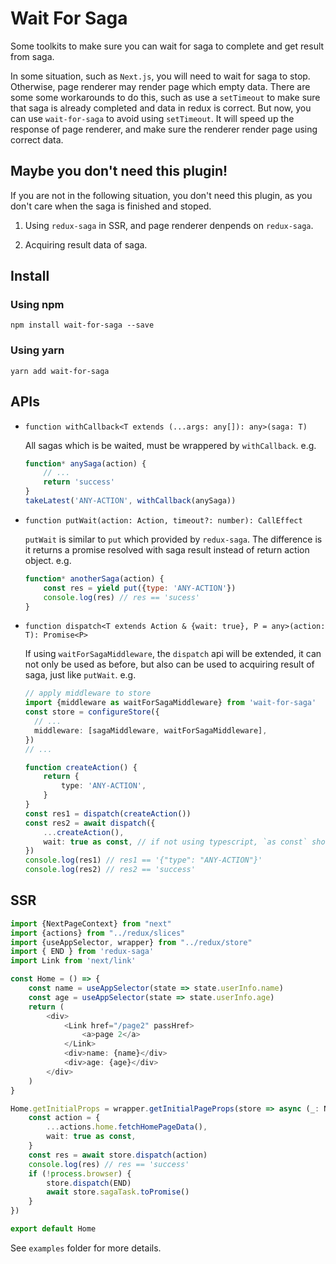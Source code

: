 # Wait For Saga

Some toolkits to make sure you can wait for saga to complete and get result from saga.

In some situation, such as `Next.js`, you will need to wait for saga to stop. Otherwise, page renderer may render page which empty data.
There are some some workarounds to do this, such as use a `setTimeout` to make sure that saga is already completed and data in redux is correct.
But now, you can use `wait-for-saga` to avoid using `setTimeout`. It will speed up the response of page renderer,
and make sure the renderer render page using correct data.

## Maybe you don't need this plugin!

If you are not in the following situation, you don't need this plugin, as you don't care when the saga is finished and stoped.

1. Using `redux-saga` in SSR, and page renderer denpends on `redux-saga`.

2. Acquiring result data of saga.

## Install

### Using npm

`npm install wait-for-saga --save`

### Using yarn

`yarn add wait-for-saga`

## APIs

* `function withCallback<T extends (...args: any[]): any>(saga: T)`

    All sagas which is be waited, must be wrappered by `withCallback`. e.g.

    ```javascript
    function* anySaga(action) {
        // ...
        return 'success'
    }
    takeLatest('ANY-ACTION', withCallback(anySaga))
    ```

* `function putWait(action: Action, timeout?: number): CallEffect`

    `putWait` is similar to `put` which provided by `redux-saga`.
    The difference is it returns a promise resolved with saga result instead of return action object. e.g.

    ```javascript
    function* anotherSaga(action) {
        const res = yield put({type: 'ANY-ACTION'})
        console.log(res) // res == 'sucess'
    }
    ```

* `function dispatch<T extends Action & {wait: true}, P = any>(action: T): Promise<P>`

    If using `waitForSagaMiddleware`, the `dispatch` api will be extended, it can not only be used as before,
    but also can be used to acquiring result of saga, just like `putWait`. e.g.

    ```typescript
    // apply middleware to store
    import {middleware as waitForSagaMiddleware} from 'wait-for-saga'
    const store = configureStore({
      // ...
      middleware: [sagaMiddleware, waitForSagaMiddleware],
    })
    // ...
    ```

    ```typescript
    function createAction() {
        return {
            type: 'ANY-ACTION',
        }
    }
    const res1 = dispatch(createAction())
    const res2 = await dispatch({
        ...createAction(),
        wait: true as const, // if not using typescript, `as const` should be omitted.
    })
    console.log(res1) // res1 == '{"type": "ANY-ACTION"}'
    console.log(res2) // res2 == 'success'
    ```

## SSR

```typescript
import {NextPageContext} from "next"
import {actions} from "../redux/slices"
import {useAppSelector, wrapper} from "../redux/store"
import { END } from 'redux-saga'
import Link from 'next/link'

const Home = () => {
    const name = useAppSelector(state => state.userInfo.name)
    const age = useAppSelector(state => state.userInfo.age)
    return (
        <div>
            <Link href="/page2" passHref>
                <a>page 2</a>
            </Link>
            <div>name: {name}</div>
            <div>age: {age}</div>
        </div>
    )
}

Home.getInitialProps = wrapper.getInitialPageProps(store => async (_: NextPageContext) => {
    const action = {
        ...actions.home.fetchHomePageData(),
        wait: true as const,
    }
    const res = await store.dispatch(action)
    console.log(res) // res == 'success'
    if (!process.browser) {
        store.dispatch(END)
        await store.sagaTask.toPromise()
    }
})

export default Home
```

See `examples` folder for more details.

